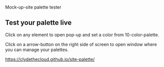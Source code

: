 Mock-up-site palette tester

## Test your palette live

Click on any element to open pop-up and set a color from 10-color-palette.

Click on a arrow-button on the right side of screen to open window where you can manage your palettes.

https://clydethecloud.github.io/site-palette/
